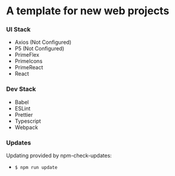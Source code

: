 # A template for new web projects

### UI Stack
* Axios (Not Configured)
* P5 (Not Configured)
* PrimeFlex
* PrimeIcons
* PrimeReact
* React

### Dev Stack
* Babel
* ESLint
* Prettier
* Typescript
* Webpack

### Updates
Updating provided by npm-check-updates:
* <code>$ npm run update</code>
